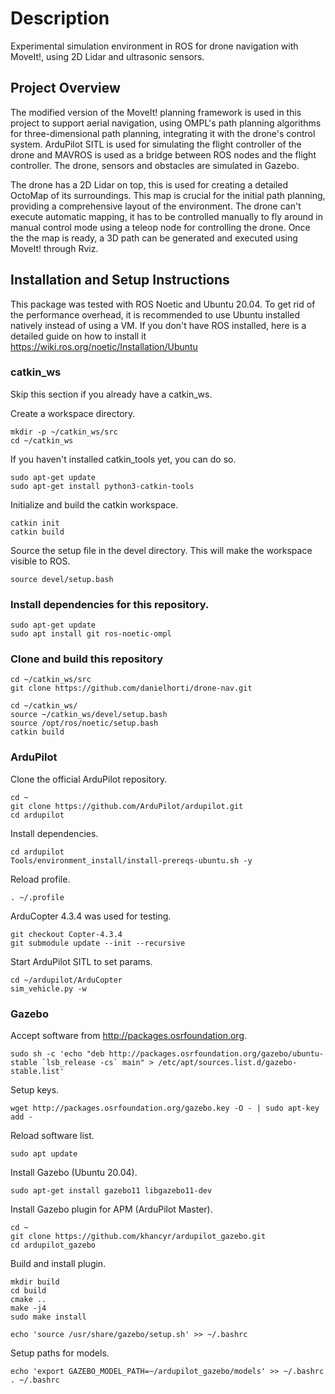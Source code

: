 # Description
Experimental simulation environment in ROS for drone navigation with MoveIt!, using 2D Lidar and ultrasonic sensors.

## Project Overview
The modified version of the MoveIt! planning framework is used in this project to support aerial navigation, using OMPL's path planning algorithms for three-dimensional path planning, integrating it with the drone's control system.
ArduPilot SITL is used for simulating the flight controller of the drone and MAVROS is used as a bridge between ROS nodes and the flight controller. The drone, sensors and obstacles are simulated in Gazebo.

The drone has a 2D Lidar on top, this is used for creating a detailed OctoMap of its surroundings. This map is crucial for the initial path planning, providing a comprehensive layout of the environment. The drone can't execute automatic mapping, it has to be controlled manually to fly around in manual control mode using a teleop node for controlling the drone. Once the the map is ready, a 3D path can be generated and executed using MoveIt! through Rviz.

## Installation and Setup Instructions
This package was tested with ROS Noetic and Ubuntu 20.04.
To get rid of the performance overhead, it is recommended to use Ubuntu installed natively instead of using a VM.
If you don't have ROS installed, here is a detailed guide on how to install it https://wiki.ros.org/noetic/Installation/Ubuntu

### catkin_ws
Skip this section if you already have a catkin_ws.

Create a workspace directory.
```
mkdir -p ~/catkin_ws/src
cd ~/catkin_ws
```
If you haven't installed catkin_tools yet, you can do so.
```
sudo apt-get update
sudo apt-get install python3-catkin-tools
```

Initialize and build the catkin workspace.
```
catkin init
catkin build
```
Source the setup file in the devel directory. This will make the workspace visible to ROS.
```
source devel/setup.bash
```


### Install dependencies for this repository.
```
sudo apt-get update
sudo apt install git ros-noetic-ompl
```

### Clone and build this repository
```
cd ~/catkin_ws/src
git clone https://github.com/danielhorti/drone-nav.git
```
```
cd ~/catkin_ws/
source ~/catkin_ws/devel/setup.bash
source /opt/ros/noetic/setup.bash
catkin build
```

### ArduPilot
Clone the official ArduPilot repository.
```
cd ~
git clone https://github.com/ArduPilot/ardupilot.git
cd ardupilot
```

Install dependencies.
```
cd ardupilot
Tools/environment_install/install-prereqs-ubuntu.sh -y
```

Reload profile.
```
. ~/.profile
```

ArduCopter 4.3.4 was used for testing.
```
git checkout Copter-4.3.4
git submodule update --init --recursive
```

Start ArduPilot SITL to set params.
```
cd ~/ardupilot/ArduCopter
sim_vehicle.py -w
```

### Gazebo
Accept software from http://packages.osrfoundation.org.
```
sudo sh -c 'echo "deb http://packages.osrfoundation.org/gazebo/ubuntu-stable `lsb_release -cs` main" > /etc/apt/sources.list.d/gazebo-stable.list'
```

Setup keys.
```
wget http://packages.osrfoundation.org/gazebo.key -O - | sudo apt-key add -
```

Reload software list.
```
sudo apt update
```

Install Gazebo (Ubuntu 20.04).
```
sudo apt-get install gazebo11 libgazebo11-dev
```


Install Gazebo plugin for APM (ArduPilot Master).
```
cd ~
git clone https://github.com/khancyr/ardupilot_gazebo.git
cd ardupilot_gazebo
```

Build and install plugin.
```
mkdir build
cd build
cmake ..
make -j4
sudo make install
```
```
echo 'source /usr/share/gazebo/setup.sh' >> ~/.bashrc
```

Setup paths for models.
```
echo 'export GAZEBO_MODEL_PATH=~/ardupilot_gazebo/models' >> ~/.bashrc
. ~/.bashrc
```
